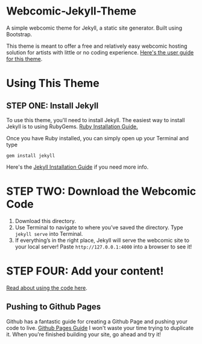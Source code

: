 # Webcomic-Jekyll-Theme
A simple webcomic theme for Jekyll, a static site generator. Built using Bootstrap.

This theme is meant to offer a free and relatively easy webcomic hosting solution for artists with little or no coding experience. [Here's the user guide for this theme](https://peahatlanding.github.io/Webcomic-Jekyll-Theme/). 


# Using This Theme

## STEP ONE: Install Jekyll
To use this theme, you'll need to install Jekyll. The easiest way to install Jekyll is to using RubyGems.
[Ruby Installation Guide.](https://rubygems.org/pages/download)

Once you have Ruby installed, you can simply open up your Terminal and type

```
gem install jekyll
```

Here's the [Jekyll Installation Guide](https://jekyllrb.com/docs/installation/) if you need more info.


# STEP TWO: Download the Webcomic Code

1. Download this directory.
2. Use Terminal to navigate to where you’ve saved the directory. Type `jekyll serve` into Terminal.
3. If everything’s in the right place, Jekyll will serve the webcomic site to your local server! Paste `http://127.0.0.1:4000` into a browser to see it!

# STEP FOUR: Add your content!

[Read about using the code here](https://peahatlanding.github.io/Webcomic-Jekyll-Theme/howto.html).

## Pushing to Github Pages

Github has a fantastic guide for creating a Github Page and pushing your code to live.
[Github Pages Guide](https://pages.github.com/)
I won't waste your time trying to duplicate it. When you're finished building your site, go ahead and try it!
